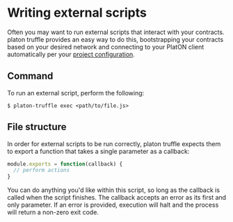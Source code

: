# Writing external scripts

Often you may want to run external scripts that interact with your contracts. platon truffle provides an easy way to do this, bootstrapping your contracts based on your desired network and connecting to your PlatON client automatically per your [project configuration](../reference/configuration.md).

## Command

To run an external script, perform the following:

```
$ platon-truffle exec <path/to/file.js>
```

## File structure

In order for external scripts to be run correctly, platon truffle expects them to export a function that takes a single parameter as a callback:

```javascript
module.exports = function(callback) {
  // perform actions
}
```

You can do anything you'd like within this script, so long as the callback is called when the script finishes. The callback accepts an error as its first and only parameter. If an error is provided, execution will halt and the process will return a non-zero exit code.